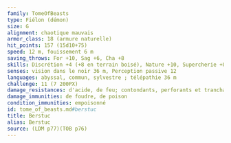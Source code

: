 ```yaml
---
family: TomeOfBeasts
type: Fiélon (démon)
size: G
alignment: chaotique mauvais
armor_class: 18 (armure naturelle)
hit_points: 157 (15d10+75)
speed: 12 m, fouissement 6 m
saving_throws: For +10, Sag +6, Cha +8
skills: Discrétion +4 (+8 en terrain boisé), Nature +10, Supercherie +8, Survie +6
senses: vision dans le noir 36 m, Perception passive 12
languages: abyssal, commun, sylvestre ; télépathie 36 m
challenge: 11 (7 200PX)
damage_resistances: d'acide, de feu; contondants, perforants et tranchants infligés par des armes non magiques
damage_immunities: de foudre, de poison
condition_immunities: empoisonné
id: tome_of_beasts.md#berstuc
title: Berstuc
alias: Berstuc
source: (LDM p77)(TOB p76)
---
```



